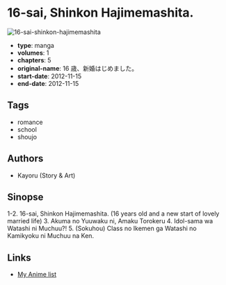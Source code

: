 # 16-sai, Shinkon Hajimemashita.

![16-sai-shinkon-hajimemashita](https://cdn.myanimelist.net/images/manga/2/135185.jpg)

-   **type**: manga
-   **volumes**: 1
-   **chapters**: 5
-   **original-name**: 16 歳、新婚はじめました。
-   **start-date**: 2012-11-15
-   **end-date**: 2012-11-15

## Tags

-   romance
-   school
-   shoujo

## Authors

-   Kayoru (Story & Art)

## Sinopse

1-2. 16-sai, Shinkon Hajimemashita. (16 years old and a new start of lovely married life) 3. Akuma no Yuuwaku ni, Amaku Torokeru 4. Idol-sama wa Watashi ni Muchuu?! 5. (Sokuhou) Class no Ikemen ga Watashi no Kamikyoku ni Muchuu na Ken.

## Links

-   [My Anime list](https://myanimelist.net/manga/78033/16-sai_Shinkon_Hajimemashita)
